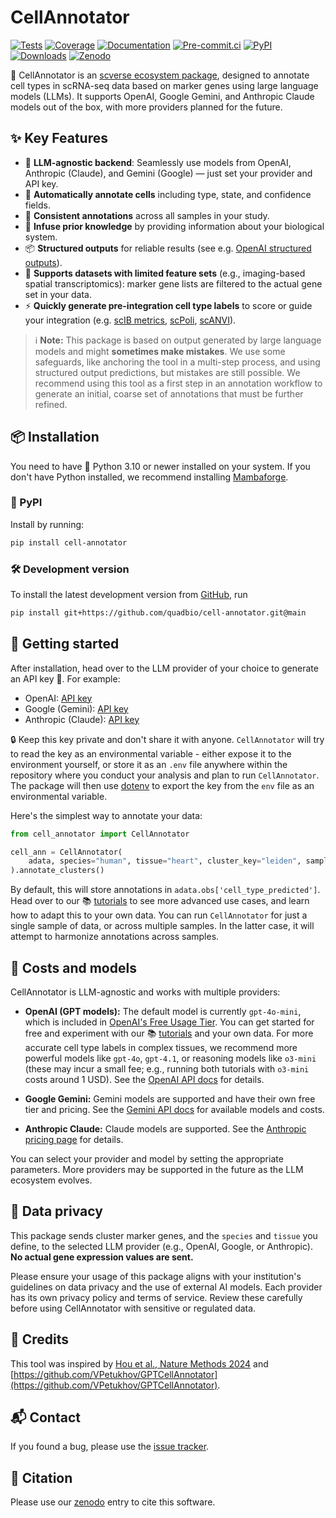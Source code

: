 # CellAnnotator

[![Tests][badge-tests]][tests]
[![Coverage][badge-coverage]][coverage]
[![Documentation][badge-docs]][documentation]
[![Pre-commit.ci][badge-pre-commit]][pre-commit]
[![PyPI][badge-pypi]][pypi]
[![Downloads][badge-downloads]][downloads]
[![Zenodo][badge-zenodo]][zenodo]

[badge-tests]: https://img.shields.io/github/actions/workflow/status/quadbio/cell-annotator/test.yaml?branch=main
[badge-coverage]: https://codecov.io/gh/quadbio/cell-annotator/branch/main/graph/badge.svg
[badge-docs]: https://img.shields.io/readthedocs/cell-annotator
[badge-pre-commit]: https://results.pre-commit.ci/badge/github/quadbio/cell-annotator/main.svg
[badge-pypi]: https://img.shields.io/pypi/v/cell-annotator.svg
[badge-downloads]: https://static.pepy.tech/badge/cell-annotator
[badge-zenodo]: https://zenodo.org/badge/899554552.svg


🧬 CellAnnotator is an [scverse ecosystem package](https://scverse.org/packages/#ecosystem), designed to annotate cell types in scRNA-seq data based on marker genes using large language models (LLMs). It supports OpenAI, Google Gemini, and Anthropic Claude models out of the box, with more providers planned for the future.


## ✨ Key Features

- 🤖 **LLM-agnostic backend**: Seamlessly use models from OpenAI, Anthropic (Claude), and Gemini (Google) — just set your provider and API key.
- 🧬 **Automatically annotate cells** including type, state, and confidence fields.
- 🔄 **Consistent annotations** across all samples in your study.
- 🧠 **Infuse prior knowledge** by providing information about your biological system.
- 📦 **Structured outputs** for reliable results (see e.g. [OpenAI structured outputs](https://platform.openai.com/docs/guides/structured-outputs)).
- 🧩 **Supports datasets with limited feature sets** (e.g., imaging-based spatial transcriptomics): marker gene lists are filtered to the actual gene set in your data.
- ⚡ **Quickly generate pre-integration cell type labels** to score or guide your integration (e.g. [scIB metrics](https://scib-metrics.readthedocs.io/en/stable/), [scPoli](https://docs.scarches.org/en/latest/), [scANVI](https://docs.scvi-tools.org/en/stable/api/reference/scvi.model.SCANVI.html)).

> ℹ️ **Note:** This package is based on output generated by large language models and might **sometimes make mistakes**. We use some safeguards, like anchoring the tool in a multi-step process, and using structured output predictions, but mistakes are still possible. We recommend using this tool as a first step in an annotation workflow to generate an initial, coarse set of annotations that must be further refined.


## 📦 Installation
You need to have 🐍 Python 3.10 or newer installed on your system.
If you don't have Python installed, we recommend installing [Mambaforge][].


### 🚀 PyPI
Install by running:

```bash
pip install cell-annotator
```


### 🛠️ Development version
To install the latest development version from [GitHub](https://github.com/quadbio/cell-annotator), run

```bash
pip install git+https://github.com/quadbio/cell-annotator.git@main
```


## 🏁 Getting started
After installation, head over to the LLM provider of your choice to generate an API key 🔑. For example:

- OpenAI: [API key](https://help.openai.com/en/articles/4936850-where-do-i-find-my-openai-api-key)
- Google (Gemini): [API key](https://ai.google.dev/gemini-api/docs/api-key)
- Anthropic (Claude): [API key](https://docs.anthropic.com/en/docs/get-started)


🔒 Keep this key private and don't share it with anyone. `CellAnnotator` will try to read the key as an environmental variable - either expose it to the environment yourself, or store it as an `.env` file anywhere within the repository where you conduct your analysis and plan to run `CellAnnotator`. The package will then use [dotenv](https://pypi.org/project/python-dotenv/) to export the key from the `env` file as an environmental variable.


Here's the simplest way to annotate your data:

```python
from cell_annotator import CellAnnotator

cell_ann = CellAnnotator(
    adata, species="human", tissue="heart", cluster_key="leiden", sample_key="samples",
).annotate_clusters()
```


By default, this will store annotations in `adata.obs['cell_type_predicted']`. Head over to our 📚 [tutorials](https://cell-annotator.readthedocs.io/en/latest/notebooks/tutorials/index.html) to see more advanced use cases, and learn how to adapt this to your own data. You can run `CellAnnotator` for just a single sample of data, or across multiple samples. In the latter case, it will attempt to harmonize annotations across samples.



## 💸 Costs and models
CellAnnotator is LLM-agnostic and works with multiple providers:

- **OpenAI (GPT models):** The default model is currently `gpt-4o-mini`, which is included in [OpenAI's Free Usage Tier](https://platform.openai.com/docs/guides/rate-limits). You can get started for free and experiment with our 📚 [tutorials](https://cell-annotator.readthedocs.io/en/latest/notebooks/tutorials/index.html) and your own data. For more accurate cell type labels in complex tissues, we recommend more powerful models like `gpt-4o`, `gpt-4.1`, or reasoning models like `o3-mini` (these may incur a small fee; e.g., running both tutorials with `o3-mini` costs around 1 USD). See the [OpenAI API docs](https://platform.openai.com/docs/models) for details.

- **Google Gemini:** Gemini models are supported and have their own free tier and pricing. See the [Gemini API docs](https://ai.google.dev/gemini-api/docs/models) for available models and costs.

- **Anthropic Claude:** Claude models are supported. See the [Anthropic pricing page](https://docs.anthropic.com/claude/docs/pricing) for details.

You can select your provider and model by setting the appropriate parameters. More providers may be supported in the future as the LLM ecosystem evolves.



## 🔐 Data privacy
This package sends cluster marker genes, and the `species` and `tissue` you define, to the selected LLM provider (e.g., OpenAI, Google, or Anthropic). **No actual gene expression values are sent.**

Please ensure your usage of this package aligns with your institution's guidelines on data privacy and the use of external AI models. Each provider has its own privacy policy and terms of service. Review these carefully before using CellAnnotator with sensitive or regulated data.


## 🙏 Credits
This tool was inspired by [Hou et al., Nature Methods 2024](https://www.nature.com/articles/s41592-024-02235-4) and [https://github.com/VPetukhov/GPTCellAnnotator](https://github.com/VPetukhov/GPTCellAnnotator).


## 📬 Contact
If you found a bug, please use the [issue tracker][].


## 📖 Citation
Please use our [zenodo][] entry to cite this software.

[mambaforge]: https://github.com/conda-forge/miniforge#mambaforge
[issue tracker]: https://github.com/quadbio/cell-annotator/issues
[tests]: https://github.com/quadbio/cell-annotator/actions/workflows/test.yaml
[coverage]: https://codecov.io/gh/quadbio/cell-annotator
[documentation]: https://cell-annotator.readthedocs.io
[pre-commit]: https://results.pre-commit.ci/latest/github/quadbio/cell-annotator/main
[pypi]: https://pypi.org/project/cell-annotator/
[downloads]: https://pepy.tech/project/cell-annotator
[zenodo]: https://doi.org/10.5281/zenodo.16411381
